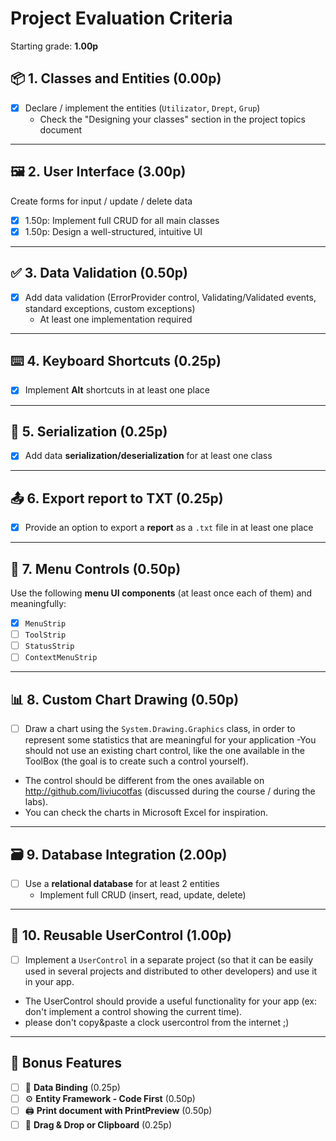 ﻿# Project Evaluation Criteria

Starting grade: **1.00p**

## 📦 1. Classes and Entities (0.00p)
- [x] Declare / implement the entities (`Utilizator`, `Drept`, `Grup`)  
  - Check the "Designing your classes" section in the project topics document

---

## 🖼️ 2. User Interface (3.00p)
Create forms for input / update / delete data  
  - [x] 1.50p: Implement full CRUD for all main classes  
  - [x] 1.50p: Design a well-structured, intuitive UI

---

## ✅ 3. Data Validation (0.50p)
- [x] Add data validation (ErrorProvider control, Validating/Validated events, standard exceptions, custom exceptions)
  - At least one implementation required

---

## ⌨️ 4. Keyboard Shortcuts (0.25p)
- [x] Implement **Alt** shortcuts in at least one place

---

## 💾 5. Serialization (0.25p)
- [x] Add data **serialization/deserialization** for at least one class

---

## 📤 6. Export report to TXT (0.25p)
- [x] Provide an option to export a **report** as a `.txt` file in at least one place

---

## 🧩 7. Menu Controls (0.50p)
Use the following **menu UI components** (at least once each of them) and meaningfully:
- [x] `MenuStrip`
- [ ] `ToolStrip`
- [ ] `StatusStrip`
- [ ] `ContextMenuStrip`

---

## 📊 8. Custom Chart Drawing (0.50p)
- [ ] Draw a chart using the ``System.Drawing.Graphics`` class, in order to represent some statistics that are meaningful for your application
 -You should not use an existing chart control, like the one available in the ToolBox (the goal is to create such a control yourself). 
- The control should be different from the ones available on http://github.com/liviucotfas (discussed during the course / during the labs). 
- You can check the charts in Microsoft Excel for inspiration.

---

## 🗃️ 9. Database Integration (2.00p)
- [ ] Use a **relational database** for at least 2 entities  
  - Implement full CRUD (insert, read, update, delete)

---

## 🧱 10. Reusable UserControl (1.00p)
- [ ]  Implement a ``UserControl`` in a separate project (so that it can be easily used in several projects and distributed to other developers) and use it in your app. 
- The UserControl should provide a useful functionality for your app (ex: don't implement a control showing the current time).
- please don't copy&paste a clock usercontrol from the internet ;) 

---

## 🧵 Bonus Features
- [ ] 🔗 **Data Binding** (0.25p)
- [ ] ⚙️ **Entity Framework - Code First** (0.50p)
- [ ] 🖨️ **Print document with PrintPreview** (0.50p)
- [ ] 🧲 **Drag & Drop or Clipboard** (0.25p)
